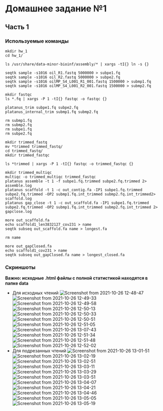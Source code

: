 # Домашнее задание №1
## Часть 1
### Используемые команды

```
mkdir hw_1
cd hw_1/

ls /usr/share/data-minor-bioinf/assembly/* | xargs -tI{} ln -s {}

seqtk sample -s1016 oil_R1.fastq 5000000 > subpe1.fq
seqtk sample -s1016 oil_R2.fastq 5000000 > subpe2.fq
seqtk sample -s1016 oilMP_S4_L001_R1_001.fastq 1500000 > submp1.fq
seqtk sample -s1016 oilMP_S4_L001_R2_001.fastq 1500000 > submp2.fq

mkdir fastqc
ls *.fq | xargs -P 1 -tI{} fastqc -o fastqc {}

platanus_trim subpe1.fq subpe2.fq
platanus_internal_trim submp1.fq submp2.fq

rm submp1.fq
rm submp2.fq
rm subpe1.fq
rm subpe2.fq

mkdir trimmed_fastq
mv *trimmed trimmed_fastq/
cd trimmed_fastq/
mkdir trimmed_fastqc

ls *trimmed | xargs -P 1 -tI{} fastqc -o trimmed_fastqc {}

mkdir trimmed_multiqc
multiqc -o trimmed_multiqc trimmed_fastqc
platanus assemble -t 1 -f subpe1.fq.trimmed subpe2.fq.trimmed 2> assemble.log
platanus scaffold -t 1 -c out_contig.fa -IP1 subpe1.fq.trimmed subpe2.fq.trimmed -OP2 submp1.fq.int_trimmed submp2.fq.int_trimmed2> scaffold.log
platanus gap_close -t 1 -c out_scaffold.fa -IP1 subpe1.fq.trimmed subpe2.fq.trimmed -OP2 submp1.fq.int_trimmed submp2.fq.int_trimmed 2> gapclose.log

more out_scaffold.fa
echo scaffold1_len3832127_cov231 > name
seqtk subseq out_scaffold.fa name > longest.fa

rm name

more out_gapClosed.fa
echo scaffold1_cov231 > name
seqtk subseq out_gapClosed.fa name > longest_closed.fa
```
### Скриншоты
**Важно: исходные .html файлы с полной статистикой находятся в папке data**
* Для исходных чтений
![Screenshot from 2021-10-26 12-48-47](https://user-images.githubusercontent.com/60858323/138952006-ec0f7e8e-8e49-4558-8c31-f6548155795c.png)
![Screenshot from 2021-10-26 12-49-33](https://user-images.githubusercontent.com/60858323/138952014-fd6a39e7-c3f9-496c-81e2-beb023f32a9d.png)
![Screenshot from 2021-10-26 12-49-58](https://user-images.githubusercontent.com/60858323/138952015-2c97937f-572f-4bc3-a5a0-99f67a2de463.png)
![Screenshot from 2021-10-26 12-50-13](https://user-images.githubusercontent.com/60858323/138952016-def2c51e-483b-45a6-993b-769bbb279d39.png)
![Screenshot from 2021-10-26 12-50-33](https://user-images.githubusercontent.com/60858323/138952018-93d4af7e-e5f1-4508-afd0-c2f6eda48c62.png)
![Screenshot from 2021-10-26 12-50-51](https://user-images.githubusercontent.com/60858323/138952020-165e7a61-1839-456e-a09f-32608aee2b68.png)
![Screenshot from 2021-10-26 12-51-05](https://user-images.githubusercontent.com/60858323/138952021-cd771bd1-0792-427d-a699-070252435fab.png)
![Screenshot from 2021-10-26 13-07-43](https://user-images.githubusercontent.com/60858323/138953393-d0da755c-8c72-44e9-a678-b6ac4c047354.png)
![Screenshot from 2021-10-26 12-51-34](https://user-images.githubusercontent.com/60858323/138952023-cfe93bb8-3c0c-49ab-8466-7b3d96f0e875.png)
![Screenshot from 2021-10-26 12-51-48](https://user-images.githubusercontent.com/60858323/138952024-f75d10ad-6bfa-4cfb-893f-606367b7421d.png)
![Screenshot from 2021-10-26 12-52-02](https://user-images.githubusercontent.com/60858323/138952025-3b1a6824-b2b4-4477-ae71-de940143bb19.png)
* Для подрезанных чтений
![Screenshot from 2021-10-26 13-01-51](https://user-images.githubusercontent.com/60858323/138953191-98d23f89-8397-4277-8df8-de17e4c1595c.png)
![Screenshot from 2021-10-26 13-02-19](https://user-images.githubusercontent.com/60858323/138953195-be686bec-13e7-4055-8464-0f8982d5d7bb.png)
![Screenshot from 2021-10-26 13-02-51](https://user-images.githubusercontent.com/60858323/138953197-27774255-d5b0-4fd9-9b37-e4dc9ae20ac4.png)
![Screenshot from 2021-10-26 13-03-11](https://user-images.githubusercontent.com/60858323/138953175-5089e512-3e49-47ab-8341-b7494a720c07.png)
![Screenshot from 2021-10-26 13-03-29](https://user-images.githubusercontent.com/60858323/138953179-6635f129-ab0d-4bc2-b01a-36bc00ea0fa5.png)
![Screenshot from 2021-10-26 13-03-51](https://user-images.githubusercontent.com/60858323/138953181-cbbd9ce5-8615-4ebf-8ea8-0dfc143e7f0c.png)
![Screenshot from 2021-10-26 13-04-07](https://user-images.githubusercontent.com/60858323/138953184-6bac0bef-bba0-4edd-9e92-4eb26a97fde6.png)
![Screenshot from 2021-10-26 13-04-21](https://user-images.githubusercontent.com/60858323/138953185-f2dcec02-4b65-4801-aa19-1f48c907f469.png)
![Screenshot from 2021-10-26 13-04-46](https://user-images.githubusercontent.com/60858323/138953186-f988e467-6806-4e77-a25e-1f7b4757d8aa.png)
![Screenshot from 2021-10-26 13-05-05](https://user-images.githubusercontent.com/60858323/138953188-46f9ae3d-c19e-412b-a277-51d2bbbfa601.png)
![Screenshot from 2021-10-26 13-05-19](https://user-images.githubusercontent.com/60858323/138953190-cd1d41f8-1874-4e67-acdc-c003f480028d.png)
